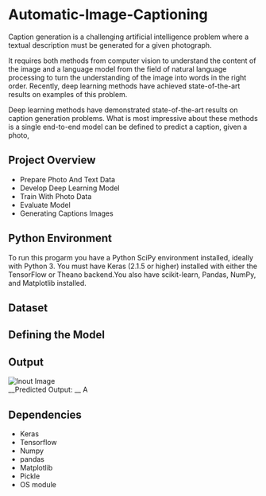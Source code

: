 # Automatic-Image-Captioning
Caption generation is a challenging artificial intelligence problem where a textual description must be generated for a given 
photograph.

It requires both methods from computer vision to understand the content of the image and a language model from the field of natural 
language processing to turn the understanding of the image into words in the right order. Recently, deep learning methods have achieved
state-of-the-art results on examples of this problem.

Deep learning methods have demonstrated state-of-the-art results on caption generation problems. What is most impressive about these 
methods is a single end-to-end model can be defined to predict a caption, given a photo,

## Project Overview
* Prepare Photo And Text Data
* Develop Deep Learning Model
* Train With Photo Data
* Evaluate Model
* Generating Captions Images

## Python Environment
To run this progarm you have a Python SciPy environment installed, ideally with Python 3. You must have Keras (2.1.5 or higher) 
installed with either the TensorFlow or Theano backend.You also have scikit-learn, Pandas, NumPy, and Matplotlib installed.

## Dataset


## Defining the Model


## Output
![Inout Image](/sample_image.png)<br/>
__Predicted Output: __ A
## Dependencies
* Keras
* Tensorflow
* Numpy
* pandas
* Matplotlib
* Pickle
* OS module
